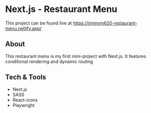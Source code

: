# Next.js - Restaurant Menu

This project can be found live at https://jimmym620-restaurant-menu.netlify.app/

## About
This restaurant menu is my first mini-project with Next.js. It features conditional rendering and dynamic routing

## Tech & Tools
* Next.js
* SASS
* React-icons
* Playwright
